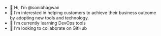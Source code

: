 - 👋 Hi, I’m @sonibhagwan
- 👀 I’m interested in helping customers to achieve their business outcome by adopting new tools and technology.
- 🌱 I’m currently learning DevOps tools
- 💞️ I’m looking to collaborate on GitHub

<!---
sonibhagwan/sonibhagwan is a ✨ special ✨ repository because its `README.md` (this file) appears on your GitHub profile.
You can click the Preview link to take a look at your changes.
--->
